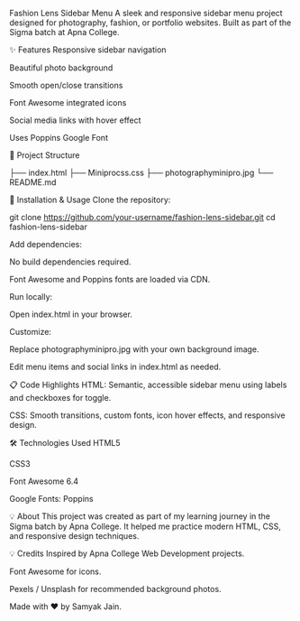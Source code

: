 Fashion Lens Sidebar Menu
A sleek and responsive sidebar menu project designed for photography, fashion, or portfolio websites.
Built as part of the Sigma batch at Apna College.

✨ Features
Responsive sidebar navigation

Beautiful photo background

Smooth open/close transitions

Font Awesome integrated icons

Social media links with hover effect

Uses Poppins Google Font

📂 Project Structure

├── index.html
├── Miniprocss.css
├── photographyminipro.jpg
└── README.md

🔧 Installation & Usage
Clone the repository:

git clone https://github.com/your-username/fashion-lens-sidebar.git
cd fashion-lens-sidebar

Add dependencies:

No build dependencies required.

Font Awesome and Poppins fonts are loaded via CDN.

Run locally:

Open index.html in your browser.

Customize:

Replace photographyminipro.jpg with your own background image.

Edit menu items and social links in index.html as needed.

📋 Code Highlights
HTML: Semantic, accessible sidebar menu using labels and checkboxes for toggle.

CSS: Smooth transitions, custom fonts, icon hover effects, and responsive design.

🛠️ Technologies Used
HTML5

CSS3

Font Awesome 6.4

Google Fonts: Poppins

💡 About
This project was created as part of my learning journey in the Sigma batch by Apna College.
It helped me practice modern HTML, CSS, and responsive design techniques.

💡 Credits
Inspired by Apna College Web Development projects.

Font Awesome for icons.

Pexels / Unsplash for recommended background photos.

Made with ❤️ by Samyak Jain.
